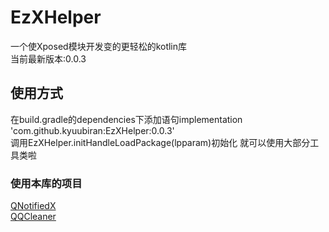 # EzXHelper
一个使Xposed模块开发变的更轻松的kotlin库    
当前最新版本:0.0.3
## 使用方式
在build.gradle的dependencies下添加语句implementation 'com.github.kyuubiran:EzXHelper:0.0.3'  
调用EzXHelper.initHandleLoadPackage(lpparam)初始化 就可以使用大部分工具类啦
### 使用本库的项目
[QNotifiedX](https://github.com/QNotifiedX/QNotifiedX)    
[QQCleaner](https://github.com/KyuubiRan/QQCleaner)
